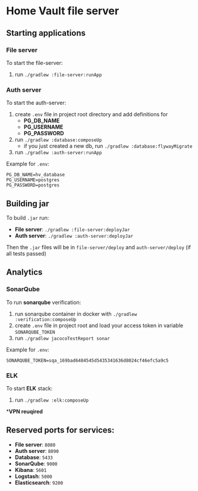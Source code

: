 # Home Vault file server

## Starting applications

### File server

To start the file-server:

1. run `./gradlew :file-server:runApp`

### Auth server

To start the auth-server:

1. create `.env` file in project root directory and add definitions for
    - **PG_DB_NAME**
    - **PG_USERNAME**
    - **PG_PASSWORD**
2. run `./gradlew :database:composeUp`
    - if you just created a new db, run `./gradlew :database:flywayMigrate`
3. run `./gradlew :auth-server:runApp`

Example for `.env`:
```
PG_DB_NAME=hv_database
PG_USERNAME=postgres
PG_PASSWORD=postgres
```

## Building jar

To build `.jar` run:

- **File server**: `./gradlew :file-server:deployJar`
- **Auth server**: `./gradlew :auth-server:deployJar`

Then the `.jar` files will be in `file-server/deploy` and `auth-server/deploy` (if all tests passed)

## Analytics

### SonarQube

To run **sonarqube** verification:

1. run sonarqube container in docker with `./gradlew :verification:composeUp`
2. create `.env` file in project root and load your access token in variable `SONARQUBE_TOKEN`
3. run `./gradlew jacocoTestReport sonar`

Example for `.env`:
```
SONARQUBE_TOKEN=sqa_169bad6484545d5435341636d8024cf46efc5a9c5
```

### ELK

To start **ELK** stack:

1. run `./gradlew :elk:composeUp`

***VPN reuqired**

## Reserved ports for services:

- **File server**: `8080`
- **Auth server**: `8090`
- **Database**: `5433`
- **SonarQube**: `9000`
- **Kibana**: `5601`
- **Logstash**: `5000`
- **Elasticsearch**: `9200`